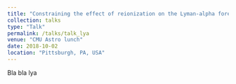 ```yaml
---
title: "Constraining the effect of reionization on the Lyman-alpha forest"
collection: talks
type: "Talk"
permalink: /talks/talk_lya
venue: "CMU Astro lunch"
date: 2018-10-02
location: "Pittsburgh, PA, USA"
---
```


Bla bla lya
